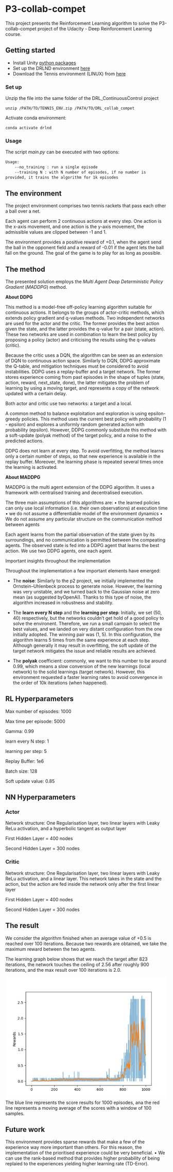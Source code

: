 # P3-collab-compet
This project presents the Reinforcement Learning algorithm to solve the P3-collab-compet project of the Udacity - 
Deep Reinforcement Learning course.

## Getting started
- Install Unity [python packages](https://github.com/Unity-Technologies/ml-agents/blob/main/docs/Installation.md)
- Set up the DRLND environment [here](https://github.com/udacity/deep-reinforcement-learning#dependencies)
- Download the Tennis environment (LINUX) from [here](https://s3-us-west-1.amazonaws.com/udacity-drlnd/P3/Tennis/Tennis_Linux.zip)

### Set up
Unzip the file into the same folder of the DRL_ContinuousControl project
 
	unzip /PATH/TO/TENNIS_ENV.zip /PATH/TO/DRL_collab_compet

Activate conda environment:
    
    conda activate drlnd

### Usage
The script _main.py_ can be executed with two options:

    Usage:
        --no_training : run a single episode
        --training N : with N number of episodes, if no number is provided, it trains the algorithm for 1k episodes


## The environment

The project environment comprises two tennis rackets that pass each other a ball over a net.

Each agent can perform 2 continuous actions at every step. One action is the x-axis movement, and one action is the y-axis movement,
the admissible values are clipped between -1 and 1.

The environment provides a positive reward of +0.1, when the agent send the ball in the opponent field and a reward of -0.01 
if the agent lets the ball fall on the ground. The goal of the game is to play for as long as possible.
 
## The method
The presented solution employs the _Multi Agent Deep Deterministic Policy Gradient_ (_MADDPG_) method. 

**About DDPG**

This method is a model-free off-policy learning algorithm suitable for continuous actions. It belongs to the groups of actor-critic methods, which extends policy gradient and q-values methods. Two independent networks are used for the actor and the critic. The former provides the best action given the state, and the latter provides the q-value for a pair (state, action). 
These two networks are used in combination to learn the best policy by proposing a policy (actor) and criticising the results using the q-values (critic).

Because the critic uses a DQN, the algorithm can be seen as an extension of DQN to continuous action space. Similarly to DQN, DDPG approximate the Q-table, and mitigation techniques must be considered to avoid instabilities. DDPG uses a replay-buffer and a target network. The former stores experience coming from past episodes in the shape of tuples (state, action, reward, next_state, done), the latter mitigates the problem of learning by using a moving target, and represents a copy of the network updated with a certain delay.

Both actor and critic use two networks: a target and a local.

A common method to balance exploitation and exploration is using epsilon-greedy policies. This method uses the current best policy with probability (1 - epsilon) and explores a uniformly random generated action with probability (epsilon). 
However, DDPG commonly substitute this method with a soft-update (polyak method) of the target policy, and a noise to the predicted actions. 

DDPG does not learn at every step. To avoid overfitting, the method learns only a certain number of steps, so that new experience is available in the replay buffer. Moreover, the learning phase is repeated several times once the learning is activated.

**About MADDPG**

MADDPG is the multi agent extension of the DDPG algorithm. It uses a framework with centralised training and decentralised execution.

The three main assumptions of this algorithms are:
    • the learned policies can only use local information (i.e. their own observations) at execution time
    • we do not assume a differentiable model of the environment dynamics
    • We do not assume any particular structure on the communication method between agents

Each agent learns from the partial observation of the state given by its surroundings, and no communication is permitted between the compeating agents. The observed state is fed into a DDPG agent that learns the best action. We use two DDPG agents, one each agent.

Important insights throughout the implementation

Throughout the implementation a few important elements have emerged:

- The **noise**: Similarly to the p2 project, we initially implemented the Ornstein–Uhlenbeck process to generate noise. However, the learning was very unstable, and we turned back to the Gaussian noise at zero mean (as suggested byOpenAI). Thanks to this type of noise, the algorithm increased in robustness and stability.

- The **learn every N step** and the **learning per step**: Initially, we set (50, 40) respectively, but the networks couldn’t get hold of a good policy to solve the environent. Therefore, we run a small campain to select the best values, and we landed on very distant configuration from the one initially adopted.
The winning pair was (1, 5). In this configuration, the algorithm learns 5 times from the same experience at each step.  Although generally it may result in overfitting, the soft update of the target network mitigates the issue and reliable results are achieved.

- The **polyak** coefficient: commonly, we want to this number to be around 0.99, which means a slow conversion of the new learnings (local network) to the solid learnings (target network). However, this environment requested a faster learning rates to avoid convergence in the order of 10k iterations (when happened). 

## RL Hyperparameters
Max number of episodes: 1000

Max time per episode: 5000

Gamma: 0.99

learn every N step: 1

learning per step: 5

Replay Buffer: 1e6

Batch size: 128

Soft update value: 0.85

## NN Hyperparameters

### Actor 

Network structure: One Regularisation layer, two linear layers with Leaky ReLu activation, and a hyperbolic tangent as output layer

First Hidden Layer = 400 nodes

Second Hidden Layer = 300 nodes


### Critic 
Network structure: One Regularisation layer, two linear layers with Leaky ReLu activation, and a linear layer.
This network takes in the state and the action, but the action are fed inside the network only after the first linear layer

First Hidden Layer = 400 nodes

Second Hidden Layer =  300 nodes

## The result

We consider the algorithm finished when an average value of +0.5 is reached over 100 iterations. Because two rewards are obtained, we take the maximum reward between the two agents.

The learning graph below shows that we reach the target after 823 iterations, the network touches the ceiling of 2.56 after roughly 900 iterations, and the max result over 100 iterations is 2.0.

![Tux, the Linux mascot](img/p3_collab_compet.jpg)
The blue line represents the score results for 1000 episodes, ana the red line represents a moving average of the scores with a window of 100 samples.

## Future work
This environment provides sparse rewards that make a few of the experience way more important than others. For this reason, the implementation of the prioritised experience could be very beneficial.
    • We can use the rank-based method that provides higher probability of being replaied to the experiences yielding higher learning rate (TD-Error).